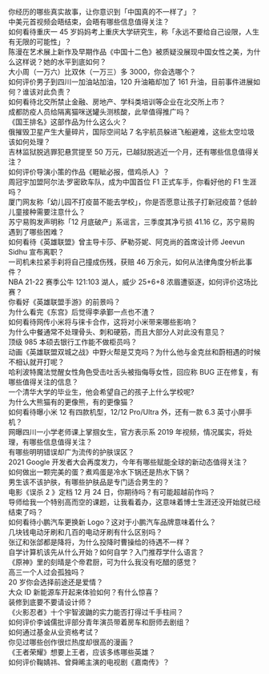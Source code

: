 你经历的哪些真实故事，让你意识到「中国真的不一样了」？  
中美元首视频会晤结束，会晤有哪些信息值得关注？  
如何看待重庆一 45 岁妈妈考上重庆大学研究生，称「永远不要给自己设限，人生有无限的可能性」？  
陈漫在艺术展上新作及早期作品《中国十二色》被质疑没展现中国女性之美，为什么这样说？她的水平到底如何？  
大小周（一万六）比双休（一万三）多 3000，你会选哪个？  
如何评价男子到四川一加油站加油，120 升油箱却加了 161 升油，目前事件进展如何？谁该对此负责？  
如何看待北交所禁止金融、房地产、学科类培训等企业在北交所上市？  
成都防疫人员给隔离猫咪送罐头测核酸，此举值得推广吗？  
《国王排名》这部作品为什么这么火？  
俄摧毁卫星产生大量碎片，国际空间站 7 名宇航员躲进飞船避难，这些太空垃圾该如何处理？  
吉林监狱脱逃罪犯悬赏提至 50 万元，已越狱脱逃近一个月，还有哪些信息值得关注？  
如何评价导演小策的作品《睚眦必报，借鸡杀人》？  
周冠宇加盟阿尔法·罗密欧车队，成为中国首位 F1 正式车手，你看好他的 F1 生涯吗？  
厦门网友称「幼儿园不打疫苗不能去学校」，你是否愿意让孩子打新冠疫苗？低龄儿童接种需要注意什么？  
苏宁易购发声明称「12 月底破产」系谣言，三季度其净亏损 41.16 亿，苏宁易购遇到了哪些困难？  
如何看待《英雄联盟》曾主导卡莎、萨勒芬妮、阿克尚的首席设计师 Jeevun Sidhu 宣布离职？  
一司机未拉紧手刹将自己撞成伤残，获赔 46 万余元，如何从法律角度分析此事件？  
NBA 21-22 赛季公牛 121:103 湖人，威少 25+6+8 浓眉遭驱逐，如何评价这场比赛？  
你看好《英雄联盟手游》的前景吗？  
为什么看完《东宫》后觉得李承鄞一点也不渣？  
如何看待网传小米将与徕卡合作，这将对小米带来哪些影响？  
为什么中餐通常不处理骨头、刺和硬筋，而且大部分人对此没有意见？  
顶级 985 本硕去银行工作能不做柜员吗？  
动画《英雄联盟双城之战》中野火帮是艾克吗？为什么他与金克丝和蔚相遇的时候不相认就开打呢？  
哈利波特魔法觉醒女性角色受击吐舌头被指侮辱女性，回应称 BUG 正在修复，有哪些值得关注的信息？  
一个清华大学的毕业生，他会希望自己的孩子上什么学校呢?  
为什么大熊猫有的更像熊，有的更像猫？  
如何看待曝小米 12 有四款机型，12/12 Pro/Ultra 外，还有一款 6.3 英寸小屏手机？  
网曝四川一小学老师课上掌掴女生，官方表示系 2019 年视频，情况属实，将处理，有哪些信息值得关注？  
有哪些明明错误却广为流传的护肤误区？  
2021 Google 开发者大会再度发力，今年有哪些赋能全球的新动态值得关注？  
如何做出一颗完美的蛋？煮鸡蛋是冷水下锅还是热水下锅？  
男生该不该护肤，有哪些护肤品是专门适合男生的？  
电影《误杀 2 》定档 12 月 24 日，你期待吗？有可能超越前作吗？  
导师给我一个特别高而空的课题，让我看着办，这意味着博士生涯还没开始就已经结束了吗？  
如何看待小鹏汽车更换新 Logo？这对于小鹏汽车品牌意味着什么？  
几块钱电动牙刷和几百的电动牙刷有什么区别吗？  
张辽和张郃都是降将，为什么投降时曹操给的待遇不一样？  
自学计算机该先从什么开始？如何自学？入门推荐学什么语言？  
《原神》里的刻晴是个帝君厨，可为什么我没有吃醋的感觉？  
高三一个人过会孤独吗？  
20 岁你会选择前途还是爱情？  
大众 ID 新能源车开起来体验如何？有什么惊喜？  
装修到底要不要请设计师？  
《火影忍者》十个宇智波鼬的实力能否打得过千手柱间？  
如何评价李诚儒批评部分青年演员带着房车和厨师去剧组？  
如何通过基金从业资格考试？  
你见过哪些创作很烂热度却很高的漫画？  
《王者荣耀》想要上王者，应该多练哪些英雄？  
如何评价鞠婧祎、曾舜晞主演的电视剧《嘉南传》？  
